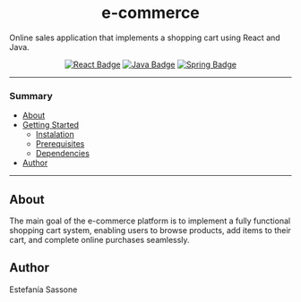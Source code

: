 <h1  align="center"> e-commerce </h1>

<p> Online sales application that implements a shopping cart using React and Java. </p>

<p align="center">
  <a href="https://reactjs.org/">
    <img src="https://badgen.net/badge/technology/react/blue" alt="React Badge"/></a>
  <a href="https://www.oracle.com/java/">
    <img src="https://badgen.net/badge/language/java/orange" alt="Java Badge"/></a>
  <a href="https://spring.io/">
    <img src="https://badgen.net/badge/framework/spring/green" alt="Spring Badge"/></a>
</p>

---

### Summary

- [About](#about)
- [Getting Started](#getting-started)
  - [Instalation](#instalation)
  - [Prerequisites](#prerequisites)
  - [Dependencies](#dependencies)
- [Author](#author)

---

## About
The main goal of the e-commerce platform is to implement a fully functional shopping cart system, enabling users to browse products, add items to their cart, and complete online purchases seamlessly.

## Author

Estefanía Sassone
